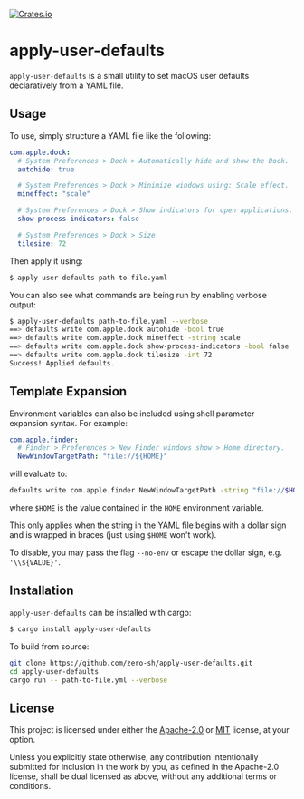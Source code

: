 [![Crates.io](https://img.shields.io/crates/v/apply-user-defaults.svg)](https://crates.io/crates/apply-user-defaults)

# apply-user-defaults

`apply-user-defaults` is a small utility to set macOS user defaults
declaratively from a YAML file.

## Usage

To use, simply structure a YAML file like the following:

```yaml
com.apple.dock:
  # System Preferences > Dock > Automatically hide and show the Dock.
  autohide: true

  # System Preferences > Dock > Minimize windows using: Scale effect.
  mineffect: "scale"

  # System Preferences > Dock > Show indicators for open applications.
  show-process-indicators: false

  # System Preferences > Dock > Size.
  tilesize: 72
```

Then apply it using:

```sh
$ apply-user-defaults path-to-file.yaml
```

You can also see what commands are being run by enabling verbose output:

```sh
$ apply-user-defaults path-to-file.yaml --verbose
==> defaults write com.apple.dock autohide -bool true
==> defaults write com.apple.dock mineffect -string scale
==> defaults write com.apple.dock show-process-indicators -bool false
==> defaults write com.apple.dock tilesize -int 72
Success! Applied defaults.
```

## Template Expansion

Environment variables can also be included using shell parameter expansion
syntax. For example:

```yaml
com.apple.finder:
  # Finder > Preferences > New Finder windows show > Home directory.
  NewWindowTargetPath: "file://${HOME}"
```

will evaluate to: 

```sh
defaults write com.apple.finder NewWindowTargetPath -string "file://$HOME"
```

where `$HOME` is the value contained in the `HOME` environment variable.

This only applies when the string in the YAML file begins with a dollar sign and
is wrapped in braces (just using `$HOME` won't work).

To disable, you may pass the flag `--no-env` or escape the dollar sign, e.g.
`'\\${VALUE}'`.

## Installation

`apply-user-defaults` can be installed with cargo:

```sh
$ cargo install apply-user-defaults
```

To build from source:

```sh
git clone https://github.com/zero-sh/apply-user-defaults.git
cd apply-user-defaults
cargo run -- path-to-file.yml --verbose
```

## License

This project is licensed under either the [Apache-2.0](LICENSE-APACHE) or
[MIT](LICENSE-MIT) license, at your option.

Unless you explicitly state otherwise, any contribution intentionally submitted
for inclusion in the work by you, as defined in the Apache-2.0 license, shall be
dual licensed as above, without any additional terms or conditions.

